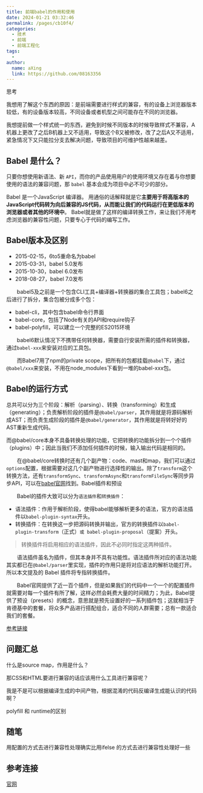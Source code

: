 ```yaml
---
title: 前端babel的作用和使用
date: 2024-01-21 03:32:46
permalink: /pages/cb10f4/
categories:
  - 技术
  - 前端
  - 前端工程化
tags:
  - 
author: 
  name: aXing
  link: https://github.com/08163356
---
```

思考

我想用了解这个东西的原因：是前端需要进行样式的兼容，有的设备上浏览器版本较低，有的设备版本较高，不同设备或者机型之间可能存在不同的浏览器。

我想提前做一个样式统一的东西，避免到时候不同版本的时候导致样式不兼容，A机器上更改了之后B机器上又不适用，导致这个B又被修改，改了之后A又不适用，紧急情况下又只能拉分支去解决问题，导致项目的可维护性越来越差。

## Babel 是什么？

只要你想使用新语法、新 `API`，而你的产品使用用户的使用环境又存在着与你想要使用的语法的兼容问题，那 `babel` 基本会成为项目中必不可少的部分。

Babel 是一个JavaScript 编译器。 用通俗的话解释就是它**主要用于将高版本的JavaScript代码转为向后兼容的JS代码，从而能让我们的代码运行在更低版本的浏览器或者其他的环境中**。 Babel就是做了这样的编译转换工作，来让我们不用考虑浏览器的兼容性问题，只要专心于代码的编写工作。

## Babel版本及区别

- 2015-02-15，6to5重命名为babel
- 2015-03-31，babel 5.0发布
- 2015-10-30，babel 6.0发布
- 2018-08-27，babel 7.0发布

　　babel5及之前是一个包含CLI工具+编译器+转换器的集合工具包；babel6之后进行了拆分，集合包被分成多个包：

- babel-cli，其中包含babel命令行界面
- babel-core，包括了Node有关的API和require钩子
- babel-polyfill，可以建立一个完整的ES2015环境

　　babel6默认情况下不携带任何转换器，需要自行安装所需的插件和转换器，通过`babel-xxx`来安装对应的工具包。

　　而Babel7用了npm的private scope，把所有的包都挂载`@babel`下，通过`@babel/xxx`来安装，不用在node_modules下看到一堆的babel-xxx包。


## Babel的运行方式

总共可以分为三个阶段：解析（parsing）、转换（transforming）和生成（generating）；负责解析阶段的插件是`@babel/parser`，其作用就是将源码解析成AST；而负责生成阶段的插件是`@babel/generator`，其作用就是将转好好的AST重新生成代码。

而@babel/core本身不具备转换处理的功能，它把转换的功能拆分到一个个插件（plugins）中；因此当我们不添加任何插件的时候，输入输出代码是相同的。

　　在@babel/core转换时还有几个副产物：code、mast和map，我们可以通过`options`配置，根据需要对这几个副产物进行选择性的输出。除了`transform`这个转换方法，还有`transformSync`、`transformAsync`和`transformFileSync`等同步异步API，可以在[babel官网](https://link.juejin.cn?target=https%3A%2F%2Fwww.babeljs.cn%2Fdocs%2Fbabel-core)找到。Babel插件和预设

　　Babel的插件大致可以分为`语法插件`和`转换插件`：

- 语法插件：作用于解析阶段，使得babel能够解析更多的语法，官方的语法插件以`babel-plugin-syntax`开头。
- 转换插件：在转换这一步把源码转换并输出，官方的转换插件以`babel-plugin-transform`（正式）`或 babel-plugin-proposal`（提案）开头。

> 转换插件将启用相应的语法插件，因此不必同时指定这两种插件。

　　语法插件虽名为插件，但其本身并不具有功能性。语法插件所对应的语法功能其实都已在`@babel/parser`里实现，插件的作用只是将对应语法的解析功能打开。所以本文提及的 Babel 插件将专指转换插件。

　　Babel官网提供了近一百个插件，但是如果我们的代码中一个一个的配置插件就需要对每一个插件有所了解，这样必然会耗费大量的时间精力；为此，Babel提供了预设（presets）的概念，意思就是预先设置好的一系列插件包；这就相当于肯德基中的套餐，将众多产品进行搭配组合，适合不同的人群需要；总有一款适合我们的套餐。

[参考链接](https://juejin.cn/post/6901649054225465352)

## 问题汇总

什么是source map，作用是什么？

那CSS和HTML要进行兼容的话应该用什么工具进行兼容呢？

我是不是可以根据编译生成的中间产物，根据混淆的代码反编译生成能认识的代码啊？

polyfill 和 runtime的区别

## 随笔

用配置的方式去进行兼容性处理确实比用ifelse 的方式去进行兼容性处理好一些

## 

## 参考连接

[官网](https://www.babeljs.cn/docs/babel-core)